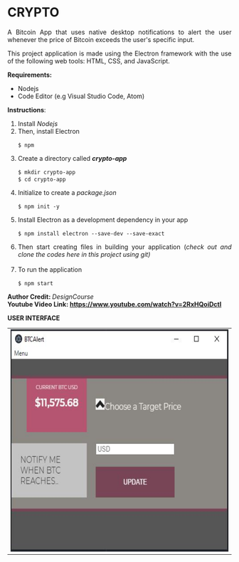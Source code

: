 <h1><strong>CRYPTO&nbsp; </strong></h1>
<p style="text-align: justify;">A Bitcoin App that uses native desktop notifications to alert the user whenever the price of Bitcoin exceeds the user's specific input.</p>
<p style="text-align: justify;">This project application is made using the Electron framework with the use of the following web tools: HTML, CSS, and JavaScript.&nbsp;</p>
<p style="text-align: justify;"><strong>Requirements:</strong></p>
<ul>
  <li style="text-align: justify;">Nodejs</li>
  <li style="text-align: justify;">Code Editor (e.g Visual Studio Code, Atom)</li>
</ul>
<p style="text-align: justify;"><strong>Instructions</strong>:</p>
<ol>
  <li style="text-align: justify;">Install&nbsp;<em>Nodejs</em></li>
  <li style="text-align: justify;">Then, install Electron&nbsp;<br />
    <pre class="language-markup"><code>$ npm​</code></pre>
  </li>
  <li style="text-align: justify;">Create a directory called <strong><em>c</em><strong><em><strong>rypto-app</strong><br /></em></strong></strong>
    <pre class="language-markup"><code>$ mkdir crypto-app
$ cd crypto-app</code></pre>
  </li>
  <li style="text-align: justify;">Initialize to create a&nbsp;<em>package.json</em> <br />
    <pre class="language-markup"><code>$ npm init -y</code></pre>
  </li>
  <li style="text-align: justify;">Install Electron as a development dependency in your app<br />
    <pre class="language-markup"><code>$ npm install electron --save-dev --save-exact​</code></pre>
  </li>
  <li style="text-align: justify;">Then start creating files in building your application (<em>check out and clone the codes here in this project using git)<br /><br /></em></li>
  <li style="text-align: justify;">To run the application<br />
    <pre class="language-markup"><code>$ npm start</code></pre>
  </li>
</ol>
<p><strong>Author Credit:&nbsp;</strong><em>DesignCourse<br /></em><strong>Youtube Video Link: <a href="https://www.youtube.com/watch?v=2RxHQoiDctI">https://www.youtube.com/watch?v=2RxHQoiDctI</a></strong></p>
<p><strong>USER INTERFACE</strong></p>
<table style="border-collapse: collapse; width: 100%;" border="0">
  <tbody>
    <tr>
      <td style="width: 50%;"><img src="https://github.com/NKVitug/Crypto/blob/master/BTC-UI.JPG?raw=true" alt="System-Monitor" width="700" height="500"></td>
      </td>
    </tr>
  </tbody>
</table>


